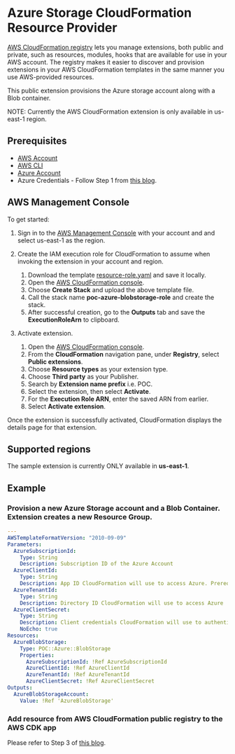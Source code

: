 # Azure Storage CloudFormation Resource Provider

[AWS CloudFormation registry][1] lets you manage extensions, both public and private, such as resources, modules, hooks that are available for use in your AWS account. The registry makes it easier to discover and provision extensions in your AWS CloudFormation templates in the same manner you use AWS-provided resources. 

This public extension provisions the Azure storage account along with a Blob container.

NOTE: Currently the AWS CloudFormation extension is only available in us-east-1 region.

## Prerequisites
* [AWS Account][2]
* [AWS CLI][3]
* [Azure Account][4]
* Azure Credentials - Follow Step 1 from [this blog][5].

## AWS Management Console

To get started:

1. Sign in to the [AWS Management Console][6] with your account and and select us-east-1 as the region.

2. Create the IAM execution role for CloudFormation to assume when invoking the extension in your account and region.
    1. Download the template [resource-role.yaml][7] and save it locally.
    2. Open the [AWS CloudFormation console][8].
    3. Choose **Create Stack** and upload the above template file.
    4. Call the stack name **poc-azure-blobstorage-role** and create the stack.
    5. After successful creation, go to the **Outputs** tab and save the **ExecutionRoleArn** to clipboard. 

3. Activate extension.
    1. Open the [AWS CloudFormation console][8].
    2. From the **CloudFormation** navigation pane, under **Registry**, select **Public extensions**.
    3. Choose **Resource types** as your extension type.
    4. Choose **Third party** as your Publisher.
    5. Search by **Extension name prefix** i.e. POC.
    6. Select the extension, then select **Activate**.
    7. For the **Execution Role ARN**, enter the saved ARN from earlier.
    8. Select **Activate extension**.

Once the extension is successfully activated, CloudFormation displays the details page for that extension.

## Supported regions

The sample extension is currently ONLY available in **us-east-1**.

## Example

### Provision a new Azure Storage account and a Blob Container. Extension creates a new Resource Group.

```yaml
---
AWSTemplateFormatVersion: "2010-09-09"
Parameters:
  AzureSubscriptionId:
    Type: String
    Description: Subscription ID of the Azure Account
  AzureClientId:
    Type: String
    Description: App ID CloudFormation will use to access Azure. Prerequisite - setup a dedicated application service principal to Azure Blob Storage
  AzureTenantId:
    Type: String
    Description: Directory ID CloudFormation will use to access Azure
  AzureClientSecret:
    Type: String
    Description: Client credentials CloudFormation will use to authenticate to Azure and access services
    NoEcho: true
Resources:
  AzureBlobStorage:
    Type: POC::Azure::BlobStorage
    Properties:
      AzureSubscriptionId: !Ref AzureSubscriptionId
      AzureClientId: !Ref AzureClientId
      AzureTenantId: !Ref AzureTenantId
      AzureClientSecret: !Ref AzureClientSecret
Outputs:
  AzureBlobStorageAccount:
    Value: !Ref 'AzureBlobStorage'

```

### Add resource from AWS CloudFormation public registry to the AWS CDK app

Please refer to Step 3 of [this blog][5].

[1]: https://docs.aws.amazon.com/AWSCloudFormation/latest/UserGuide/registry.html
[2]: https://aws.amazon.com/account/
[3]: https://aws.amazon.com/cli/
[4]: https://portal.azure.com/#home
[5]: https://amazon.awsapps.com/workdocs/index.html#/document/5e31c98cfa6ac8e028dc4bcbf3bdce56269411c43c45f41b367b29c1cd1eb9d2
[6]: https://aws.amazon.com/console/
[7]: https://github.com/aws-samples/aws-cloudformation-azure-storage-resource-provider/blob/main/resource-role.yaml
[8]: https://console.aws.amazon.com/cloudformation/